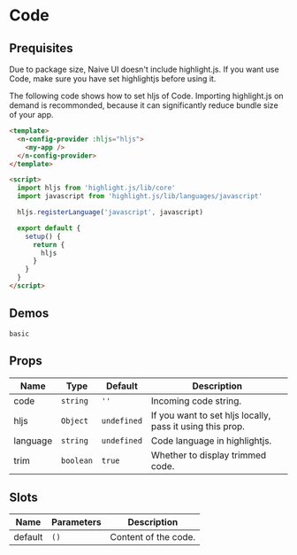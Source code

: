 # Code

## Prequisites

<n-alert title="Note" type="warning" style="margin-bottom: 16px;">
  Due to package size, Naive UI doesn't include highlight.js. If you want use Code, make sure you have set highlightjs before using it.
</n-alert>

The following code shows how to set hljs of Code. Importing highlight.js on demand is recommonded, because it can significantly reduce bundle size of your app.

```html
<template>
  <n-config-provider :hljs="hljs">
    <my-app />
  </n-config-provider>
</template>

<script>
  import hljs from 'highlight.js/lib/core'
  import javascript from 'highlight.js/lib/languages/javascript'

  hljs.registerLanguage('javascript', javascript)

  export default {
    setup() {
      return {
        hljs
      }
    }
  }
</script>
```

## Demos

```demo
basic
```

## Props

| Name | Type | Default | Description |
| --- | --- | --- | --- |
| code | `string` | `''` | Incoming code string. |
| hljs | `Object` | `undefined` | If you want to set hljs locally, pass it using this prop. |
| language | `string` | `undefined` | Code language in highlightjs. |
| trim | `boolean` | `true` | Whether to display trimmed code. |

## Slots

| Name    | Parameters | Description          |
| ------- | ---------- | -------------------- |
| default | `()`       | Content of the code. |
